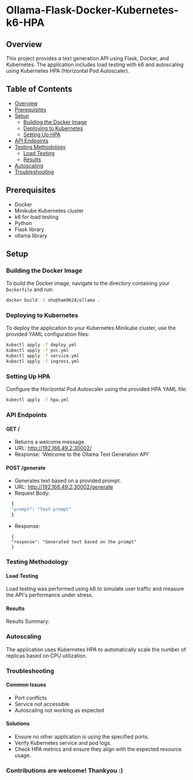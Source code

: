 # Ollama-Flask-Docker-Kubernetes-k6-HPA

## Overview
This project provides a text generation API using Flask, Docker, and Kubernetes. The application includes load testing with k6 and autoscaling using Kubernetes HPA (Horizontal Pod Autoscaler).

## Table of Contents
- [Overview](#overview)
- [Prerequisites](#prerequisites)
- [Setup](#setup)
  - [Building the Docker Image](#building-the-docker-image)
  - [Deploying to Kubernetes](#deploying-to-kubernetes)
  - [Setting Up HPA](#setting-up-hpa)
- [API Endpoints](#api-endpoints)
- [Testing Methodology](#testing-methodology)
  - [Load Testing](#load-testing)
  - [Results](#results)
- [Autoscaling](#autoscaling)
- [Troubleshooting](#troubleshooting)

## Prerequisites
- Docker
- Minikube Kubernetes cluster
- k6 for load testing
- Python
- Flask library
- ollama library

## Setup

### Building the Docker Image
To build the Docker image, navigate to the directory containing your `Dockerfile` and run:
```sh
docker build -t shubham9624/ollama .
```

### Deploying to Kubernetes
To deploy the application to your Kubernetes Minikube cluster, use the provided YAML configuration files:
```sh
kubectl apply -f deploy.yml
kubectl apply -f pvc.yml
kubectl apply -f service.yml
kubectl apply -f ingress.yml
```

### Setting Up HPA
Configure the Horizontal Pod Autoscaler using the provided HPA YAML file:
```sh
kubectl apply -f hpa.yml
```

### API Endpoints
#### GET /
- Returns a welcome message.
- URL: http://192.168.49.2:30002/
- Response: 'Welcome to the Ollama Text Generation API'

#### POST /generate
- Generates text based on a provided prompt.
- URL: http://192.168.49.2:30002/generate
- Request Body:
```sh
  {
  "prompt": "Test prompt"
  }
```
- Response:
```
  {
  "response": "Generated text based on the prompt"
  }
```
### Testing Methodology
#### Load Testing
Load testing was performed using k6 to simulate user traffic and measure the API's performance under stress.

#### Results
Results Summary:

### Autoscaling
The application uses Kubernetes HPA to automatically scale the number of replicas based on CPU utilization.

### Troubleshooting
#### Common Issues
- Port conflicts
- Service not accessible
- Autoscaling not working as expected

#### Solutions
- Ensure no other application is using the specified ports.
- Verify Kubernetes service and pod logs.
- Check HPA metrics and ensure they align with the expected resource usage.



### Contributions are welcome! Thankyou :)

